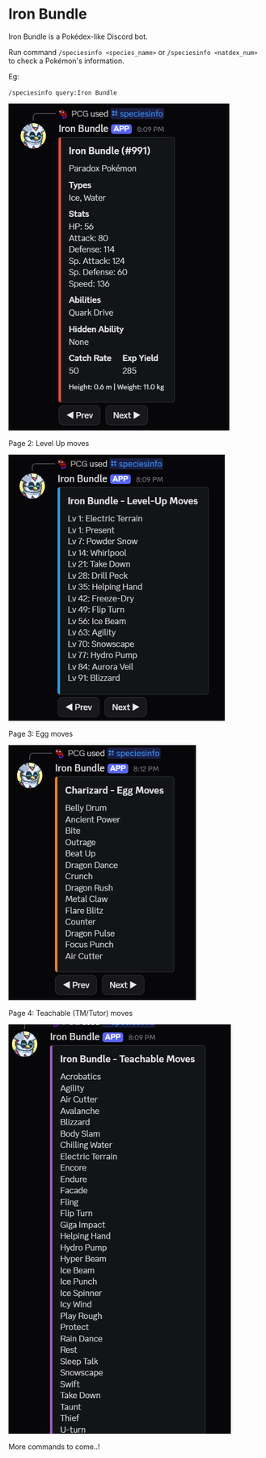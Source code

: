 # Iron Bundle

Iron Bundle is a Pokédex-like Discord bot.

Run command `/speciesinfo <species_name>` or `/speciesinfo <natdex_num>` to check a Pokémon's information.

Eg:

`/speciesinfo query:Iron Bundle`

![speciesinfo](pics/speciesinfo.png)

Page 2: Level Up moves

![Level-Up Moves](pics/levelup_moves.png)

Page 3: Egg moves

![Egg Moves](pics/egg_moves.png)

Page 4: Teachable (TM/Tutor) moves

![Teachable Moves](pics/teachable_moves.png)

More commands to come..!
